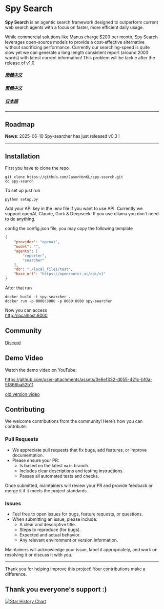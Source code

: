 # Spy Search

**Spy Search** is an agentic search framework designed to outperform current web search agents with a focus on faster, more efficient daily usage.

While commercial solutions like Manus charge $200 per month, Spy Search leverages open-source models to provide a cost-effective alternative without sacrificing performance.
Currently our searching-speed is quite slow yet we can generate a long length consistent report (around 2000 words) with latest current information! This problem will be tackle after the release of v1.0. 

##### [簡體中文](./docs/ch_simplify.md) 
##### [繁體中文](./docs/ch_complex.md)
##### [日本語](./docs/jap.md)
---

## Roadmap
**News**: 2025-06-10 Spy-searcher has just released v0.3 ! 

---

## Installation
First you have to clone the repo
```shell
git clone https://github.com/JasonHonKL/spy-search.git
cd spy-search
```

To set up just run 
```shell
python setup.py
```

Add your API key in the .env file if you want to use API. Currently we support openAI, Claude, Gork & Deepseek. If you use ollama you don't need to do anything. 

config the config.json file, you may copy the following template
```json
{
    "provider": "openai",
    "model": "",
    "agents": [
        "reporter",
        "searcher"
    ],
    "db": "./local_files/test",
    "base_url": "https://openrouter.ai/api/v1"
}
```

After that run 
```shell
docker build -t spy-searcher .   
docker run -p 8000:8000 -p 8080:8080 spy-searcher
```

Now you can access  
[http://localhost:8000](http://localhost:8080)


## Community 
[Discord](https://discord.gg/rrsMgBdJJt)


## Demo Video

Watch the demo video on YouTube:


https://github.com/user-attachments/assets/3e6ef332-d055-421c-bf0a-5f866ba52b11




[old version video](https://www.youtube.com/watch?v=Dgb33BHtRwQ)

## Contributing

We welcome contributions from the community! Here’s how you can contribute:

### Pull Requests

- We appreciate pull requests that fix bugs, add features, or improve documentation.
- Please ensure your PR:
  - Is based on the latest `main` branch.
  - Includes clear descriptions and testing instructions.
  - Passes all automated tests and checks.

Once submitted, maintainers will review your PR and provide feedback or merge it if it meets the project standards.

### Issues

- Feel free to open issues for bugs, feature requests, or questions.
- When submitting an issue, please include:
  - A clear and descriptive title.
  - Steps to reproduce (for bugs).
  - Expected and actual behavior.
  - Any relevant environment or version information.

Maintainers will acknowledge your issue, label it appropriately, and work on resolving it or discuss it with you.

---

Thank you for helping improve this project! Your contributions make a difference.


## Thank you everyone's support :) 
[![Star History Chart](https://api.star-history.com/svg?repos=JasonHonKL/spy-search&type=Date)](https://star-history.com/#JasonHonKL/spy-search&Date)
